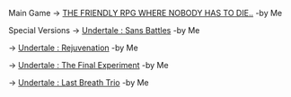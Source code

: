 

Main Game -> [THE FRIENDLY RPG WHERE NOBODY HAS TO DIE..](https://ezunblocktheopps/UNDERTALE/) -by Me

Special Versions
 -> [Undertale : Sans Battles](https://ezunblocktheopps/UNDERTALE/SansBattles.html) -by Me
                    
 -> [Undertale : Rejuvenation](https://ezunblocktheopps/UNDERTALE/Rejuvenation.html) -by Me
                    
 -> [Undertale : The Final Experiment](https://ezunblocktheopps/UNDERTALE/TheFinalExperiment.html) -by Me
                    
 -> [Undertale : Last Breath Trio](https://ezunblocktheopps/UNDERTALE/LastBreathTrio.html) -by Me
